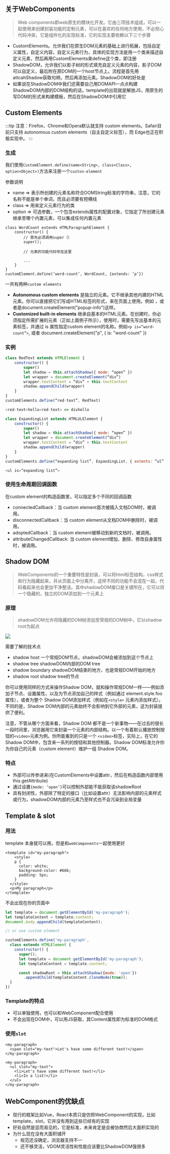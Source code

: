 ## 关于WebComponents

> Web components即web原生的模块化开发。它由三项技术组成，可以一起使用来创建封装功能的定制元素，可以在喜欢的任何地方使用，不必担心代码冲突，它是组件化的实现标准，它的实现主要依赖以下三个步骤

* CustomElements。允许我们在原生DOM元素的基础上进行拓展，包括自定义属性，自定义内容，自定义元素行为，具体的实现方法是用一个类来描述自定义元素，然后再用CustomElements来define这个类，即注册
* ShadowDOM，允许我们以影子树的形式填充自定义元素的内容，影子DOM可以自定义，最后附在原DOM的一个host节点上。流程是首先用attcahShadow获取句柄，然后再添加元素。ShadowDOM的好处是
* 如果说在ShadowDOM中我们还需要自己用DOMAPI一点点构建ShadowDOM内部的DOM结构的话，template的出现就是解放JS，用原生的写DOM的形式来构建模板，然后在ShadowDOM中引用它

## Custom Elements

:::tip
注意：Firefox、Chrome和Opera默认就支持 custom elements。Safair目前只支持 autonomous custom elements（自主自定义标签），而 Edge也正在积极实现中。
:::

### 生成

我们使用`CustomElement.define(name<String>, class<Class>, option<Object>)`方法来注册一个`custon-element`

参数说明

* name => 表示所创建的元素名称符合DOMString标准的字符串，注意，它的名称不能是单个单词，而且必须要有短横线
* class => 用来定义元素行为的类
* option => 可选参数，一个包含extends属性的配置对象，它指定了所创建元素继承至哪个内置元素，可以集成任何内置元素

```
class WordCount extends HTMLParagraphElement {
	constructor() {
		// 首先必须调用super（）
		super();
		
		// 元素的功能代码写在这里
		
		...
	}
}
customElement.define(‘word-count’, WordCount, {extends: ‘p’})
```

一共有两种`custom elements`

* **Autonomous custom elements** 是独立的元素。它不继承其他内建的HTML元素。你可以直接把它们写成HTML标签的形式，来在页面上使用。例如 <popup-info>，或者是document.createElement("popup-info")这样。
* **Customized built-in elements** 继承自基本的HTML元素。在创建时，你必须指定所需扩展的元素（正如上面例子所示），使用时，需要先写出基本的元素标签，并通过 is 属性指定custom element的名称。例如`<p is=“word-count”>`, 或者 document.createElement("p", { is: "word-count" })

### 实例

```js
class RedText extends HTMLElement {
	constructor() {
		super()
		let shadow = this.attachShadow({ mode: “open” })
		let wrapper = document.createElement(“div”)
		wrapper.textContent = “div” + this.textContent
		shadow.appendChild(wrapper)
	}
}
customElements.define(“red-text”, RedText)

<red-text>hello<red-text> => divhello

class ExpandingList extends HTMLULElement {
	constructor() {
		super()
		let shadow = this.attachShadow({ mode: “open” })
		let wrapper = document.createElement(“div”)
		wrapper.textContent = “div” + this.textContent
		shadow.appendChild(wrapper)
	}
}
customElements.define(“expanding-list”, ExpandingList, { extents: ”ul” })

<ul is=“expanding-list”>

```

### 使用生命周期回调函数

在custom element的构造函数里，可以指定多个不同的回调函数

* connectedCallback：当 custom element首次被插入文档DOM时，被调用。
* disconnectedCallback：当 custom element从文档DOM中删除时，被调用。
* adoptedCallback：当 custom element被移动到新的文档时，被调用。
* attributeChangedCallback: 当 custom element增加、删除、修改自身属性时，被调用。

## Shadow DOM

> WebComponents的一个重要特性是封装，可以将html标签结构，css样式和行为隐藏起来，并从页面上中分离开，这样不同的功能不会混在一起，代码看起来也会更加干净整洁。其中shadowDOM接口是关键所在，它可以将一个隐藏的，独立的DOM添加到一个元素上

### 原理

> shadowDOM允许将隐藏的DOM树添加至常规的DOM树中，它以shadow root为起点

![](https://mdn.mozillademos.org/files/15788/shadow-dom.png)

需要了解的技术点

* shadow host 一个常规DOM节点，shadowDOM会被添加到这个节点上
* shadow tree shadowDOM内部的DOM tree
* shadow boundary shadowDOM结束的地方，也是常规DOM开始的地方
* shadow root shadow tree的节点

你可以使用同样的方式来操作Shadow DOM，就和操作常规DOM一样——例如添加子节点、设置属性，以及为节点添加自己的样式（例如通过 element.style.foo属性），或者为整个 Shadow DOM添加样式（例如在`<style>` 元素内添加样式）。不同的是，Shadow DOM内部的元素始终不会影响到它外部的元素，这为封装提供了便利。

注意，不管从哪个方面来看，Shadow DOM 都不是一个新事物——在过去的很长一段时间里，浏览器用它来封装一个元素的内部结构。以一个有着默认播放控制按钮的`<video>`元素为例。你所能看到的只是一个 `<video>`标签，实际上，在它的Shadow DOM中，包含来一系列的按钮和其他控制器。Shadow DOM标准允许你为你自己的元素（custom element）维护一组 Shadow DOM。

### 特点

* 外部可以传参进来(在CustomElements中设置attr，然后在构造函数内部使用this.getAttribute)
* 通过设置`{mode: ‘open’}`可以控制外部能不能获取该shadowRoot
* 具有封闭性，外部除了特定的接口（比如设置attr）无法影响内部的元素样式或行为，shadowDOM内部的元素乃至样式也不会污染到全局变量

## Template & slot

### 用法

template 本身就可以用，但是和`webComponents`一起使用更好

```
<template id="my-paragraph">
	<style>
    p {
      color: white;
      background-color: #666;
      padding: 5px;
    }
  </style>
  <p>My paragraph</p>
</template>
```

不会出现在你的页面中

```js
let template = document.getElementById('my-paragraph');
let templateContent = template.content;
document.body.appendChild(templateContent);

// or use custom element

customElements.define('my-paragraph',
  class extends HTMLElement {
    constructor() {
      super();
      let template = document.getElementById('my-paragraph');
      let templateContent = template.content;

      const shadowRoot = this.attachShadow({mode: 'open'})
        .appendChild(templateContent.cloneNode(true));
  }
})
```

### Template的特点

* 可以单独使用，也可以和WebComponent配合使用
* 不会出现在DOM中，可以用JS获取，其Content属性即为标准的DOM格式

### 使用`slot`

```
<my-paragraph>
  <span slot="my-text">Let's have some different text!</span>
</my-paragraph>

<my-paragraph>
  <ul slot="my-text">
    <li>Let's have some different text!</li>
    <li>In a list!</li>
  </ul>
</my-paragraph>
```

## WebComponent的优缺点

* 现行的框架比如Vue，React本质只是仿照WebComponent的实现，比如template，slot，它并没有用到这些已经有的实现
* 好处自然是显而易见的，它是标准，未来肯定是会被协商然后大面积实现的
* 为什么现在没有大面积铺开
    * 规范还没确定，浏览器支持不一
    * 还不够灵活，VDOM灵活性和性能应该要比ShadowDOM强很多